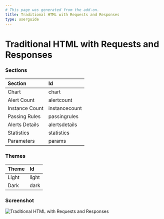 ```yaml
---
# This page was generated from the add-on.
title: Traditional HTML with Requests and Responses
type: userguide
---
```


# Traditional HTML with Requests and Responses

### Sections

| Section        | Id            |
|:---------------|:--------------|
| Chart          | chart         |
| Alert Count    | alertcount    |
| Instance Count | instancecount |
| Passing Rules  | passingrules  |
| Alerts Details | alertsdetails |
| Statistics     | statistics    |
| Parameters     | params        |

### Themes

| Theme | Id    |
|:------|:------|
| Light | light |
| Dark  | dark  |

### Screenshot

![Traditional HTML with Requests and Responses](/docs/desktop/addons/report-generation/images/report-traditional-html-plus.png)
